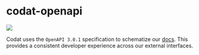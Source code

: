# codat-openapi

<img src="https://validator.swagger.io/validator?url=https://raw.githubusercontent.com/mcclowes/codat-openapi/main/openapi.json">

Codat uses the `OpenAPI 3.0.1` specification to schematize our [docs](https://docs.codat.com/). This provides a consistent developer experience across our external interfaces.